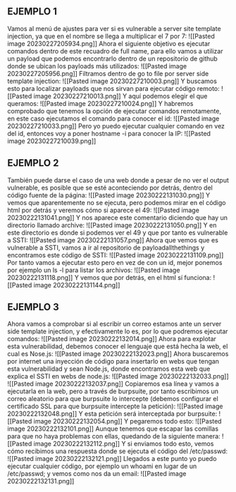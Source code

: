 ## EJEMPLO 1
Vamos al menú de ajustes para ver si es vulnerable a server site template injection, ya que en el nombre se llega a multiplicar el 7 por 7:
![[Pasted image 20230227205934.png]]
Ahora el siguiente objetivo es ejecutar comandos dentro de este recuadro de full name, para ello
vamos a utilizar un payload que podemos encontrarlo dentro de un repositorio de github donde se ubican los payloads más utilizados:
![[Pasted image 20230227205956.png]]
Filtramos dentro de go to file por server side template injection:
![[Pasted image 20230227210003.png]]
Y buscamos esto para localizar payloads que nos sirvan para ejecutar código remoto:
![[Pasted image 20230227210013.png]]
Y aquí podemos elegir el que queramos:
![[Pasted image 20230227210024.png]]
Y habremos comprobado que tenemos la opción de ejecutar comandos remotamente, en este caso ejecutamos el comando para conocer el id:
![[Pasted image 20230227210033.png]]
Pero yo puedo ejecutar cualquier comando en vez del id, entonces voy a poner hostname -i para
conocer la IP:
![[Pasted image 20230227210039.png]]
## EJEMPLO 2
También puede darse el caso de una web donde a pesar de no ver el output vulnerable, es posible que se esté aconteciendo por detrás, dentro del código fuente de la página:
![[Pasted image 20230222131030.png]]
Y vemos que aparentemente no se ejecuta, pero podemos mirar en el código html por detrás y veremos cómo si aparece el 49:
![[Pasted image 20230222131041.png]]
Y nos aparece este comentario diciendo que hay un directorio llamado archive:
![[Pasted image 20230222131050.png]]
Y en este directorio es donde si podemos ver el 49 y que por tanto es vulnerable a SSTI:
![[Pasted image 20230222131057.png]]
Ahora que vemos que es vulnerable a SSTI, vamos a ir al repositorio de payloadallthethings y encontramos este código de SSTI:
![[Pasted image 20230222131109.png]]
Por tanto vamos a ejecutar esto pero en vez de con un id, mejor ponemos por ejemplo un ls -l para listar los archivos:
![[Pasted image 20230222131118.png]]
Y vemos que por detrás, en el html sí funciona:
![[Pasted image 20230222131144.png]]
## EJEMPLO 3
Ahora vamos a comprobar si al escribir un correo estamos ante un server side template injection, y efectivamente lo es, por lo que podremos ejecutar comandos:
![[Pasted image 20230222132014.png]]
Ahora para explotar esta vulnerabilidad, debemos conocer el lenguaje que está hecha la web, el cual es Nose.js:
![[Pasted image 20230222132023.png]]
Ahora buscaremos por internet una inyección de código para insertarlo en webs que tengan esta vulnerabilidad y sean Node.js, donde encontramos esta web que explica el SSTI en webs de node.js:
![[Pasted image 20230222132033.png]]
![[Pasted image 20230222132037.png]]
Copiaremos esa línea y vamos a ejecutarla en la web, pero a través de burpsuite, por tanto escribimos un correo aleatorio para que burpsuite lo intercepte (debemos configurar el certificado SSL para que burpsuite intercepte la petición):
![[Pasted image 20230222132048.png]]
Y esta petición será interceptada por burpsuite:
![[Pasted image 20230222132054.png]]
Y pegaremos todo esto:
![[Pasted image 20230222132101.png]]
Aunque tenemos que escapar las comillas para que no haya problemas con ellas, quedando de la siguiente manera:
![[Pasted image 20230222132112.png]]
Y si enviamos todo esto, vemos cómo recibimos una respuesta donde se ejecuta el código del /etc/passwd:
![[Pasted image 20230222132121.png]]
Llegados a este punto yo puedo ejecutar cualquier código, por ejemplo un whoami en lugar de un /etc/passwd; y vemos como nos da un email:
![[Pasted image 20230222132131.png]]

